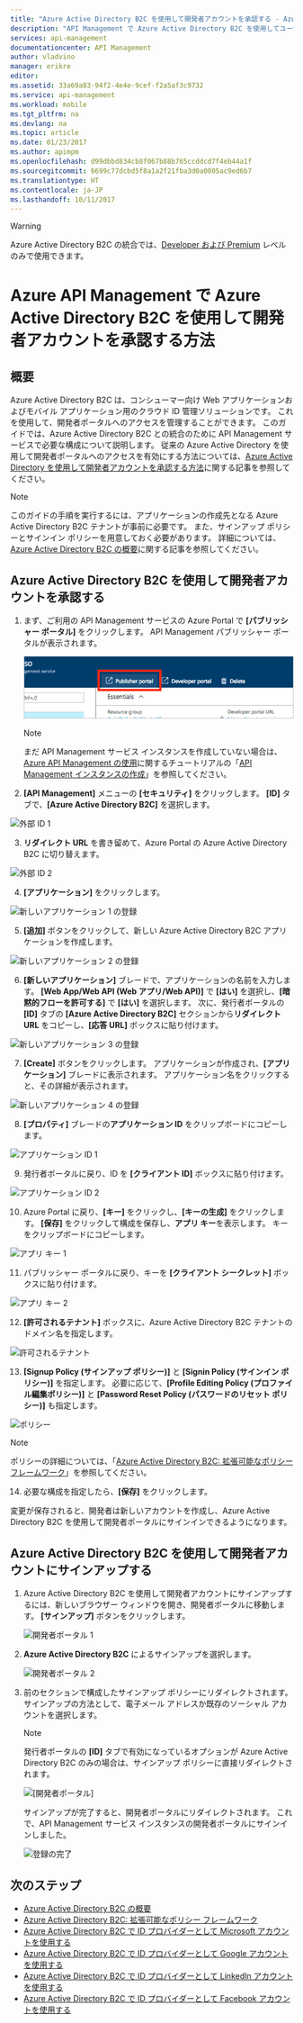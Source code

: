 ```yaml
---
title: "Azure Active Directory B2C を使用して開発者アカウントを承認する - Azure API Management | Microsoft Docs"
description: "API Management で Azure Active Directory B2C を使用してユーザーを承認する方法について説明します。"
services: api-management
documentationcenter: API Management
author: vladvino
manager: erikre
editor: 
ms.assetid: 33a69a83-94f2-4e4e-9cef-f2a5af3c9732
ms.service: api-management
ms.workload: mobile
ms.tgt_pltfrm: na
ms.devlang: na
ms.topic: article
ms.date: 01/23/2017
ms.author: apimpm
ms.openlocfilehash: d99dbbd834cb8f067b88b765ccddcd7f4eb44a1f
ms.sourcegitcommit: 6699c77dcbd5f8a1a2f21fba3d0a0005ac9ed6b7
ms.translationtype: HT
ms.contentlocale: ja-JP
ms.lasthandoff: 10/11/2017
---
```

> [!WARNING]
> Azure Active Directory B2C の統合では、[Developer および Premium](https://azure.microsoft.com/en-us/pricing/details/api-management/) レベルのみで使用できます。

# <a name="how-to-authorize-developer-accounts-by-using-azure-active-directory-b2c-in-azure-api-management"></a>Azure API Management で Azure Active Directory B2C を使用して開発者アカウントを承認する方法
## <a name="overview"></a>概要
Azure Active Directory B2C は、コンシューマー向け Web アプリケーションおよびモバイル アプリケーション用のクラウド ID 管理ソリューションです。 これを使用して、開発者ポータルへのアクセスを管理することができます。 このガイドでは、Azure Active Directory B2C との統合のために API Management サービスで必要な構成について説明します。 従来の Azure Active Directory を使用して開発者ポータルへのアクセスを有効にする方法については、[Azure Active Directory を使用して開発者アカウントを承認する方法]に関する記事を参照してください。

> [!NOTE]
> このガイドの手順を実行するには、アプリケーションの作成先となる Azure Active Directory B2C テナントが事前に必要です。 また、サインアップ ポリシーとサインイン ポリシーを用意しておく必要があります。 詳細については、[Azure Active Directory B2C の概要]に関する記事を参照してください。

## <a name="authorize-developer-accounts-by-using-azure-active-directory-b2c"></a>Azure Active Directory B2C を使用して開発者アカウントを承認する

1. まず、ご利用の API Management サービスの Azure Portal で **[パブリッシャー ポータル]** をクリックします。 API Management パブリッシャー ポータルが表示されます。

   ![パブリッシャー ポータル][api-management-management-console]

   > [!NOTE]
   > まだ API Management サービス インスタンスを作成していない場合は、[Azure API Management の使用][Get started with Azure API Management]に関するチュートリアルの「[API Management インスタンスの作成][Create an API Management service instance]」を参照してください。

2. **[API Management]** メニューの **[セキュリティ]** をクリックします。 **[ID]** タブで、**[Azure Active Directory B2C]** を選択します。

  ![外部 ID 1][api-management-howto-aad-b2c-security-tab]

3. **リダイレクト URL** を書き留めて、Azure Portal の Azure Active Directory B2C に切り替えます。

  ![外部 ID 2][api-management-howto-aad-b2c-security-tab-reply-url]

4. **[アプリケーション]** をクリックします。

  ![新しいアプリケーション 1 の登録][api-management-howto-aad-b2c-portal-menu]

5. **[追加]** ボタンをクリックして、新しい Azure Active Directory B2C アプリケーションを作成します。

  ![新しいアプリケーション 2 の登録][api-management-howto-aad-b2c-add-button]

6. **[新しいアプリケーション]** ブレードで、アプリケーションの名前を入力します。 **[Web App/Web API (Web アプリ/Web API)]** で **[はい]** を選択し、**[暗黙的フローを許可する]** で **[はい]** を選択します。 次に、発行者ポータルの **[ID]** タブの **[Azure Active Directory B2C]** セクションから**リダイレクト URL** をコピーし、**[応答 URL]** ボックスに貼り付けます。

  ![新しいアプリケーション 3 の登録][api-management-howto-aad-b2c-app-details]

7. **[Create]** ボタンをクリックします。 アプリケーションが作成され、**[アプリケーション]** ブレードに表示されます。 アプリケーション名をクリックすると、その詳細が表示されます。

  ![新しいアプリケーション 4 の登録][api-management-howto-aad-b2c-app-created]

8. **[プロパティ]** ブレードの**アプリケーション ID** をクリップボードにコピーします。

  ![アプリケーション ID 1][api-management-howto-aad-b2c-app-id]

9. 発行者ポータルに戻り、ID を **[クライアント ID]** ボックスに貼り付けます。

  ![アプリケーション ID 2][api-management-howto-aad-b2c-client-id]

10. Azure Portal に戻り、**[キー]** をクリックし、**[キーの生成]** をクリックします。 **[保存]** をクリックして構成を保存し、**アプリ キー**を表示します。 キーをクリップボードにコピーします。

  ![アプリ キー 1][api-management-howto-aad-b2c-app-key]

11. パブリッシャー ポータルに戻り、キーを **[クライアント シークレット]** ボックスに貼り付けます。

  ![アプリ キー 2][api-management-howto-aad-b2c-client-secret]

12. **[許可されるテナント]** ボックスに、Azure Active Directory B2C テナントのドメイン名を指定します。

  ![許可されるテナント][api-management-howto-aad-b2c-allowed-tenant]

13. **[Signup Policy (サインアップ ポリシー)]** と **[Signin Policy (サインイン ポリシー)]** を指定します。 必要に応じて、**[Profile Editing Policy (プロファイル編集ポリシー)]** と **[Password Reset Policy (パスワードのリセット ポリシー)]** も指定します。

  ![ポリシー][api-management-howto-aad-b2c-policies]

  > [!NOTE]
  > ポリシーの詳細については、「[Azure Active Directory B2C: 拡張可能なポリシー フレームワーク]」を参照してください。

14. 必要な構成を指定したら、**[保存]** をクリックします。

  変更が保存されると、開発者は新しいアカウントを作成し、Azure Active Directory B2C を使用して開発者ポータルにサインインできるようになります。

## <a name="sign-up-for-a-developer-account-by-using-azure-active-directory-b2c"></a>Azure Active Directory B2C を使用して開発者アカウントにサインアップする

1. Azure Active Directory B2C を使用して開発者アカウントにサインアップするには、新しいブラウザー ウィンドウを開き、開発者ポータルに移動します。 **[サインアップ]** ボタンをクリックします。

   ![開発者ポータル 1][api-management-howto-aad-b2c-dev-portal]

2. **Azure Active Directory B2C** によるサインアップを選択します。

   ![開発者ポータル 2][api-management-howto-aad-b2c-dev-portal-b2c-button]

3. 前のセクションで構成したサインアップ ポリシーにリダイレクトされます。 サインアップの方法として、電子メール アドレスか既存のソーシャル アカウントを選択します。

   > [!NOTE]
   > 発行者ポータルの **[ID]** タブで有効になっているオプションが Azure Active Directory B2C のみの場合は、サインアップ ポリシーに直接リダイレクトされます。

   ![[開発者ポータル]][api-management-howto-aad-b2c-dev-portal-b2c-options]

   サインアップが完了すると、開発者ポータルにリダイレクトされます。 これで、API Management サービス インスタンスの開発者ポータルにサインインしました。

    ![登録の完了][api-management-registration-complete]

## <a name="next-steps"></a>次のステップ

*  [Azure Active Directory B2C の概要]
*  [Azure Active Directory B2C: 拡張可能なポリシー フレームワーク]
*  [Azure Active Directory B2C で ID プロバイダーとして Microsoft アカウントを使用する]
*  [Azure Active Directory B2C で ID プロバイダーとして Google アカウントを使用する]
*  [Azure Active Directory B2C で ID プロバイダーとして LinkedIn アカウントを使用する]
*  [Azure Active Directory B2C で ID プロバイダーとして Facebook アカウントを使用する]




[api-management-howto-aad-b2c-security-tab]: ./media/api-management-howto-aad-b2c/api-management-b2c-security-tab.PNG
[api-management-howto-aad-b2c-security-tab-reply-url]: ./media/api-management-howto-aad-b2c/api-management-b2c-security-tab-reply-url.PNG
[api-management-howto-aad-b2c-portal-menu]: ./media/api-management-howto-aad-b2c/api-management-b2c-portal-menu.PNG
[api-management-howto-aad-b2c-add-button]: ./media/api-management-howto-aad-b2c/api-management-b2c-add-button.PNG
[api-management-howto-aad-b2c-app-details]: ./media/api-management-howto-aad-b2c/api-management-b2c-app-details.PNG
[api-management-howto-aad-b2c-app-created]: ./media/api-management-howto-aad-b2c/api-management-b2c-app-created.PNG
[api-management-howto-aad-b2c-app-id]: ./media/api-management-howto-aad-b2c/api-management-b2c-app-id.PNG
[api-management-howto-aad-b2c-client-id]: ./media/api-management-howto-aad-b2c/api-management-b2c-client-id.PNG
[api-management-howto-aad-b2c-app-key]: ./media/api-management-howto-aad-b2c/api-management-b2c-app-key.PNG
[api-management-howto-aad-b2c-app-key-saved]: ./media/api-management-howto-aad-b2c/api-management-b2c-app-key-saved.PNG
[api-management-howto-aad-b2c-client-secret]: ./media/api-management-howto-aad-b2c/api-management-b2c-client-secret.PNG
[api-management-howto-aad-b2c-allowed-tenant]: ./media/api-management-howto-aad-b2c/api-management-b2c-allowed-tenant.PNG
[api-management-howto-aad-b2c-policies]: ./media/api-management-howto-aad-b2c/api-management-b2c-policies.PNG
[api-management-howto-aad-b2c-dev-portal]: ./media/api-management-howto-aad-b2c/api-management-b2c-dev-portal.PNG
[api-management-howto-aad-b2c-dev-portal-b2c-button]: ./media/api-management-howto-aad-b2c/api-management-b2c-dev-portal-b2c-button.PNG
[api-management-howto-aad-b2c-dev-portal-b2c-options]: ./media/api-management-howto-aad-b2c/api-management-b2c-dev-portal-b2c-options.PNG
[api-management-complete-registration]: ./media/api-management-howto-aad/api-management-complete-registration.PNG
[api-management-registration-complete]: ./media/api-management-howto-aad/api-management-registration-complete.png

[api-management-management-console]: ./media/api-management-howto-aad/api-management-management-console.png
[api-management-security-external-identities]: ./media/api-management-howto-aad/api-management-b2c-security-tab.png
[api-management-security-aad-new]: ./media/api-management-howto-aad/api-management-security-aad-new.png
[api-management-new-aad-application-menu]: ./media/api-management-howto-aad/api-management-new-aad-application-menu.png
[api-management-new-aad-application-1]: ./media/api-management-howto-aad/api-management-new-aad-application-1.png
[api-management-new-aad-application-2]: ./media/api-management-howto-aad/api-management-new-aad-application-2.png
[api-management-new-aad-app-created]: ./media/api-management-howto-aad/api-management-new-aad-app-created.png
[api-management-aad-app-permissions]: ./media/api-management-howto-aad/api-management-aad-app-permissions.png
[api-management-aad-app-client-id]: ./media/api-management-howto-aad/api-management-aad-app-client-id.png
[api-management-client-id]: ./media/api-management-howto-aad/api-management-client-id.png
[api-management-aad-key-before-save]: ./media/api-management-howto-aad/api-management-aad-key-before-save.png
[api-management-aad-key-after-save]: ./media/api-management-howto-aad/api-management-aad-key-after-save.png
[api-management-client-secret]: ./media/api-management-howto-aad/api-management-client-secret.png
[api-management-client-allowed-tenants]: ./media/api-management-howto-aad/api-management-client-allowed-tenants.png
[api-management-client-allowed-tenants-save]: ./media/api-management-howto-aad/api-management-client-allowed-tenants-save.png
[api-management-aad-delegated-permissions]: ./media/api-management-howto-aad/api-management-aad-delegated-permissions.png
[api-management-dev-portal-signin]: ./media/api-management-howto-aad/api-management-dev-portal-signin.png
[api-management-aad-signin]: ./media/api-management-howto-aad/api-management-aad-signin.png
[api-management-aad-app-multi-tenant]: ./media/api-management-howto-aad/api-management-aad-app-multi-tenant.png
[api-management-aad-reply-url]: ./media/api-management-howto-aad/api-management-aad-reply-url.png
[api-management-permissions-form]: ./media/api-management-howto-aad/api-management-permissions-form.png
[api-management-configure-product]: ./media/api-management-howto-aad/api-management-configure-product.png
[api-management-add-groups]: ./media/api-management-howto-aad/api-management-add-groups.png
[api-management-select-group]: ./media/api-management-howto-aad/api-management-select-group.png
[api-management-aad-groups-list]: ./media/api-management-howto-aad/api-management-aad-groups-list.png
[api-management-aad-group-added]: ./media/api-management-howto-aad/api-management-aad-group-added.png
[api-management-groups]: ./media/api-management-howto-aad/api-management-groups.png
[api-management-edit-group]: ./media/api-management-howto-aad/api-management-edit-group.png

[How to add operations to an API]: api-management-howto-add-operations.md
[How to add and publish a product]: api-management-howto-add-products.md
[Monitoring and analytics]: api-management-monitoring.md
[Add APIs to a product]: api-management-howto-add-products.md#add-apis
[Publish a product]: api-management-howto-add-products.md#publish-product
[Get started with Azure API Management]: api-management-get-started.md
[API Management policy reference]: api-management-policy-reference.md
[Caching policies]: api-management-policy-reference.md#caching-policies
[Create an API Management service instance]: api-management-get-started.md#create-service-instance

[http://oauth.net/2/]: http://oauth.net/2/
[WebApp-GraphAPI-DotNet]: https://github.com/AzureADSamples/WebApp-GraphAPI-DotNet
[Accessing the Graph API]: http://msdn.microsoft.com/library/azure/dn132599.aspx#BKMK_Graph
[Azure Active Directory B2C の概要]: https://docs.microsoft.com/azure/active-directory-b2c/active-directory-b2c-overview
[Azure Active Directory を使用して開発者アカウントを承認する方法]: https://docs.microsoft.com/azure/api-management/api-management-howto-aad
[Azure Active Directory B2C: 拡張可能なポリシー フレームワーク]: https://docs.microsoft.com/azure/active-directory-b2c/active-directory-b2c-reference-policies
[Azure Active Directory B2C で ID プロバイダーとして Microsoft アカウントを使用する]: https://docs.microsoft.com/azure/active-directory-b2c/active-directory-b2c-setup-msa-app
[Azure Active Directory B2C で ID プロバイダーとして Google アカウントを使用する]: https://docs.microsoft.com/azure/active-directory-b2c/active-directory-b2c-setup-goog-app
[Azure Active Directory B2C で ID プロバイダーとして Facebook アカウントを使用する]: https://docs.microsoft.com/azure/active-directory-b2c/active-directory-b2c-setup-fb-app
[Azure Active Directory B2C で ID プロバイダーとして LinkedIn アカウントを使用する]: https://docs.microsoft.com/azure/active-directory-b2c/active-directory-b2c-setup-li-app

[Prerequisites]: #prerequisites
[Configure an OAuth 2.0 authorization server in API Management]: #step1
[Configure an API to use OAuth 2.0 user authorization]: #step2
[Test the OAuth 2.0 user authorization in the Developer Portal]: #step3
[Next steps]: #next-steps

[Log in to the Developer portal using an Azure Active Directory account]: #Log-in-to-the-Developer-portal-using-an-Azure-Active-Directory-account
